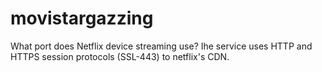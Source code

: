 # movistargazzing
What port does Netflix device streaming use?  Ihe service uses HTTP and HTTPS session protocols (SSL-443) to netflix's CDN. 
